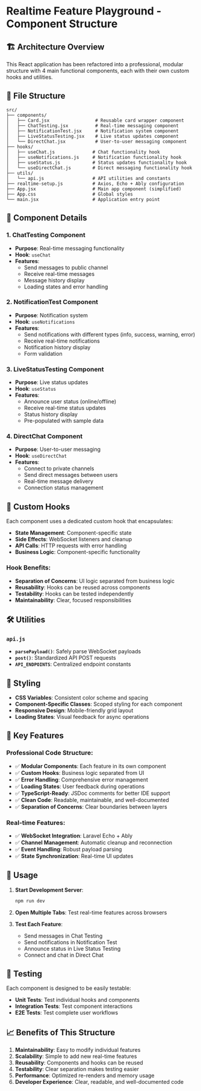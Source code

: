 # Realtime Feature Playground - Component Structure

## 🏗️ Architecture Overview

This React application has been refactored into a professional, modular structure with 4 main functional components, each with their own custom hooks and utilities.

## 📁 File Structure

```
src/
├── components/
│   ├── Card.jsx                 # Reusable card wrapper component
│   ├── ChatTesting.jsx          # Real-time messaging component
│   ├── NotificationTest.jsx     # Notification system component
│   ├── LiveStatusTesting.jsx    # Live status updates component
│   └── DirectChat.jsx           # User-to-user messaging component
├── hooks/
│   ├── useChat.js              # Chat functionality hook
│   ├── useNotifications.js     # Notification functionality hook
│   ├── useStatus.js            # Status updates functionality hook
│   └── useDirectChat.js        # Direct messaging functionality hook
├── utils/
│   └── api.js                  # API utilities and constants
├── realtime-setup.js           # Axios, Echo + Ably configuration
├── App.jsx                     # Main app component (simplified)
├── App.css                     # Global styles
└── main.jsx                    # Application entry point
```

## 🧩 Component Details

### 1. **ChatTesting Component**
- **Purpose**: Real-time messaging functionality
- **Hook**: `useChat`
- **Features**:
  - Send messages to public channel
  - Receive real-time messages
  - Message history display
  - Loading states and error handling

### 2. **NotificationTest Component**
- **Purpose**: Notification system
- **Hook**: `useNotifications`
- **Features**:
  - Send notifications with different types (info, success, warning, error)
  - Receive real-time notifications
  - Notification history display
  - Form validation

### 3. **LiveStatusTesting Component**
- **Purpose**: Live status updates
- **Hook**: `useStatus`
- **Features**:
  - Announce user status (online/offline)
  - Receive real-time status updates
  - Status history display
  - Pre-populated with sample data

### 4. **DirectChat Component**
- **Purpose**: User-to-user messaging
- **Hook**: `useDirectChat`
- **Features**:
  - Connect to private channels
  - Send direct messages between users
  - Real-time message delivery
  - Connection status management

## 🎣 Custom Hooks

Each component uses a dedicated custom hook that encapsulates:
- **State Management**: Component-specific state
- **Side Effects**: WebSocket listeners and cleanup
- **API Calls**: HTTP requests with error handling
- **Business Logic**: Component-specific functionality

### Hook Benefits:
- **Separation of Concerns**: UI logic separated from business logic
- **Reusability**: Hooks can be reused across components
- **Testability**: Hooks can be tested independently
- **Maintainability**: Clear, focused responsibilities

## 🛠️ Utilities

### `api.js`
- **`parsePayload()`**: Safely parse WebSocket payloads
- **`post()`**: Standardized API POST requests
- **`API_ENDPOINTS`**: Centralized endpoint constants

## 🎨 Styling

- **CSS Variables**: Consistent color scheme and spacing
- **Component-Specific Classes**: Scoped styling for each component
- **Responsive Design**: Mobile-friendly grid layout
- **Loading States**: Visual feedback for async operations

## 🔧 Key Features

### Professional Code Structure:
- ✅ **Modular Components**: Each feature in its own component
- ✅ **Custom Hooks**: Business logic separated from UI
- ✅ **Error Handling**: Comprehensive error management
- ✅ **Loading States**: User feedback during operations
- ✅ **TypeScript-Ready**: JSDoc comments for better IDE support
- ✅ **Clean Code**: Readable, maintainable, and well-documented
- ✅ **Separation of Concerns**: Clear boundaries between layers

### Real-time Features:
- ✅ **WebSocket Integration**: Laravel Echo + Ably
- ✅ **Channel Management**: Automatic cleanup and reconnection
- ✅ **Event Handling**: Robust payload parsing
- ✅ **State Synchronization**: Real-time UI updates

## 🚀 Usage

1. **Start Development Server**:
   ```bash
   npm run dev
   ```

2. **Open Multiple Tabs**: Test real-time features across browsers

3. **Test Each Feature**:
   - Send messages in Chat Testing
   - Send notifications in Notification Test
   - Announce status in Live Status Testing
   - Connect and chat in Direct Chat

## 🧪 Testing

Each component is designed to be easily testable:
- **Unit Tests**: Test individual hooks and components
- **Integration Tests**: Test component interactions
- **E2E Tests**: Test complete user workflows

## 📈 Benefits of This Structure

1. **Maintainability**: Easy to modify individual features
2. **Scalability**: Simple to add new real-time features
3. **Reusability**: Components and hooks can be reused
4. **Testability**: Clear separation makes testing easier
5. **Performance**: Optimized re-renders and memory usage
6. **Developer Experience**: Clear, readable, and well-documented code
